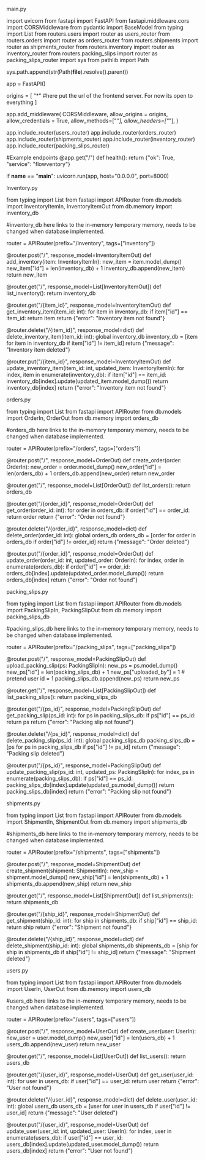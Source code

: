 main.py

import uvicorn
from fastapi import FastAPI
from fastapi.middleware.cors import CORSMiddleware
from pydantic import BaseModel
from typing import List
from routers.users import router as users_router
from routers.orders import router as orders_router
from routers.shipments import router as shipments_router
from routers.inventory import router as inventory_router
from routers.packing_slips import router as packing_slips_router
import sys
from pathlib import Path

sys.path.append(str(Path(__file__).resolve().parent))

app = FastAPI()

origins = [
    "*" #here put the url of the frontend server. For now its open to everything
]

app.add_middleware(
    CORSMiddleware,
    allow_origins = origins,
    allow_credentials = True,
    allow_methods=["*"],
    allow_headers=["*"],
)

app.include_router(users_router)
app.include_router(orders_router)
app.include_router(shipments_router)
app.include_router(inventory_router)
app.include_router(packing_slips_router)

#Example endpoints
@app.get("/")
def health():
    return {"ok": True, "service": "flowventory"}

if __name__ == "__main__":
    uvicorn.run(app, host="0.0.0.0", port=8000)



Inventory.py

from typing import List
from fastapi import APIRouter
from db.models import InventoryItemIn, InventoryItemOut
from db.memory import inventory_db

#inventory_db here links to the in-memory temporary memory, needs to be changed when database implemented.

router = APIRouter(prefix="/inventory", tags=["inventory"])

@router.post("/", response_model=InventoryItemOut)
def add_inventory(item: InventoryItemIn):
    new_item = item.model_dump()
    new_item["id"] = len(inventory_db) + 1
    inventory_db.append(new_item)
    return new_item

@router.get("/", response_model=List[InventoryItemOut])
def list_inventory():
    return inventory_db

@router.get("/{item_id}", response_model=InventoryItemOut)
def get_inventory_item(item_id: int):
    for item in inventory_db:
        if item["id"] == item_id:
            return item
    return {"error": "Inventory item not found"}

@router.delete("/{item_id}", response_model=dict)
def delete_inventory_item(item_id: int):
    global inventory_db
    inventory_db = [item for item in inventory_db if item["id"] != item_id]
    return {"message": "Inventory item deleted"}

@router.put("/{item_id}", response_model=InventoryItemOut)
def update_inventory_item(item_id: int, updated_item: InventoryItemIn):
    for index, item in enumerate(inventory_db):
        if item["id"] == item_id:
            inventory_db[index].update(updated_item.model_dump())
            return inventory_db[index]
    return {"error": "Inventory item not found"}

orders.py

from typing import List
from fastapi import APIRouter
from db.models import OrderIn, OrderOut
from db.memory import orders_db

#orders_db here links to the in-memory temporary memory, needs to be changed when database implemented.

router = APIRouter(prefix="/orders", tags=["orders"])

@router.post("/", response_model=OrderOut)
def create_order(order: OrderIn):
    new_order = order.model_dump()
    new_order["id"] = len(orders_db) + 1
    orders_db.append(new_order)
    return new_order

@router.get("/", response_model=List[OrderOut])
def list_orders():
    return orders_db

@router.get("/{order_id}", response_model=OrderOut)
def get_order(order_id: int):
    for order in orders_db:
        if order["id"] == order_id:
            return order
    return {"error": "Order not found"}

@router.delete("/{order_id}", response_model=dict)
def delete_order(order_id: int):
    global orders_db
    orders_db = [order for order in orders_db if order["id"] != order_id]
    return {"message": "Order deleted"}

@router.put("/{order_id}", response_model=OrderOut)
def update_order(order_id: int, updated_order: OrderIn):
    for index, order in enumerate(orders_db):
        if order["id"] == order_id:
            orders_db[index].update(updated_order.model_dump())
            return orders_db[index]
    return {"error": "Order not found"}

packing_slips.py

from typing import List
from fastapi import APIRouter
from db.models import PackingSlipIn, PackingSlipOut
from db.memory import packing_slips_db

#packing_slips_db here links to the in-memory temporary memory, needs to be changed when database implemented.


router = APIRouter(prefix="/packing_slips", tags=["packing_slips"])

@router.post("/", response_model=PackingSlipOut)
def upload_packing_slip(ps: PackingSlipIn):
    new_ps = ps.model_dump()
    new_ps["id"] = len(packing_slips_db) + 1
    new_ps["uploaded_by"] = 1  # pretend user id = 1
    packing_slips_db.append(new_ps)
    return new_ps

@router.get("/", response_model=List[PackingSlipOut])
def list_packing_slips():
    return packing_slips_db

@router.get("/{ps_id}", response_model=PackingSlipOut)
def get_packing_slip(ps_id: int):
    for ps in packing_slips_db:
        if ps["id"] == ps_id:
            return ps
    return {"error": "Packing slip not found"}

@router.delete("/{ps_id}", response_model=dict)
def delete_packing_slip(ps_id: int):
    global packing_slips_db
    packing_slips_db = [ps for ps in packing_slips_db if ps["id"] != ps_id]
    return {"message": "Packing slip deleted"}

@router.put("/{ps_id}", response_model=PackingSlipOut)
def update_packing_slip(ps_id: int, updated_ps: PackingSlipIn):
    for index, ps in enumerate(packing_slips_db):
        if ps["id"] == ps_id:
            packing_slips_db[index].update(updated_ps.model_dump())
            return packing_slips_db[index]
    return {"error": "Packing slip not found"}

shipments.py

from typing import List
from fastapi import APIRouter
from db.models import ShipmentIn, ShipmentOut
from db.memory import shipments_db

#shipments_db here links to the in-memory temporary memory, needs to be changed when database implemented.


router = APIRouter(prefix="/shipments", tags=["shipments"])

@router.post("/", response_model=ShipmentOut)
def create_shipment(shipment: ShipmentIn):
    new_ship = shipment.model_dump()
    new_ship["id"] = len(shipments_db) + 1
    shipments_db.append(new_ship)
    return new_ship

@router.get("/", response_model=List[ShipmentOut])
def list_shipments():
    return shipments_db

@router.get("/{ship_id}", response_model=ShipmentOut)
def get_shipment(ship_id: int):
    for ship in shipments_db:
        if ship["id"] == ship_id:
            return ship
    return {"error": "Shipment not found"}

@router.delete("/{ship_id}", response_model=dict)
def delete_shipment(ship_id: int):
    global shipments_db
    shipments_db = [ship for ship in shipments_db if ship["id"] != ship_id]
    return {"message": "Shipment deleted"}

users.py

from typing import List
from fastapi import APIRouter
from db.models import UserIn, UserOut
from db.memory import users_db

#users_db here links to the in-memory temporary memory, needs to be changed when database implemented.

router = APIRouter(prefix="/users", tags=["users"])

@router.post("/", response_model=UserOut)
def create_user(user: UserIn):
    new_user = user.model_dump()
    new_user["id"] = len(users_db) + 1
    users_db.append(new_user)
    return new_user

@router.get("/", response_model=List[UserOut])
def list_users():
    return users_db

@router.get("/{user_id}", response_model=UserOut)
def get_user(user_id: int):
    for user in users_db:
        if user["id"] == user_id:
            return user
    return {"error": "User not found"}

@router.delete("/{user_id}", response_model=dict)
def delete_user(user_id: int):
    global users_db
    users_db = [user for user in users_db if user["id"] != user_id]
    return {"message": "User deleted"}

@router.put("/{user_id}", response_model=UserOut)
def update_user(user_id: int, updated_user: UserIn):
    for index, user in enumerate(users_db):
        if user["id"] == user_id:
            users_db[index].update(updated_user.model_dump())
            return users_db[index]
    return {"error": "User not found"}
